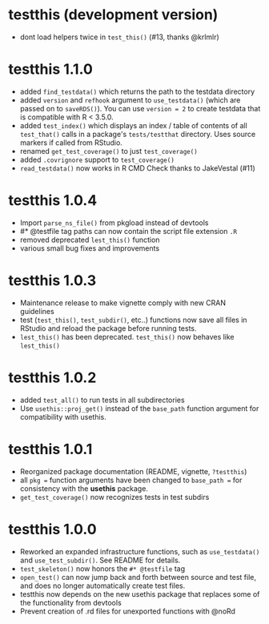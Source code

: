 # testthis (development version)

* dont load helpers twice in `test_this()` (#13, thanks @krlmlr)

# testthis 1.1.0

* added `find_testdata()` which returns the path to the testdata directory
* added `version` and `refhook` argument to `use_testdata()` (which are passed
  on to `saveRDS()`). You can use `version = 2` to create testdata that is
  compatible with R < 3.5.0.
* added `test_index()` which displays an index / table of contents of all 
  `test_that()` calls in a package's `tests/testthat` directory. Uses
  source markers if called from RStudio.
* renamed `get_test_coverage()` to just `test_coverage()`
* added `.covrignore` support to `test_coverage()`
* `read_testdata()` now works in R CMD Check thanks to JakeVestal (#11)



# testthis 1.0.4

* Import `parse_ns_file()` from pkgload instead of devtools
* #* @testfile tag paths can now contain the script file extension `.R`
* removed deprecated `lest_this()` function
* various small bug fixes and improvements



# testthis 1.0.3

* Maintenance release to make vignette comply with new CRAN guidelines
* test (`test_this()`, `test_subdir()`, etc..) functions now save all files in 
  RStudio and reload the package before running tests.
* `lest_this()` has been deprecated. `test_this()` now behaves like 
  `lest_this()`
  
  
  

# testthis 1.0.2

* added `test_all()` to run tests in all subdirectories
* Use `usethis::proj_get()` instead of the `base_path` function argument for
  compatibility with usethis.




# testthis 1.0.1

* Reorganized package documentation (README, vignette, `?testthis`)
* all `pkg =` function arguments have been changed to `base_path =` for
  consistency with the **usethis** package.
* `get_test_coverage()` now recognizes tests in test subdirs




# testthis 1.0.0

* Reworked an expanded infrastructure functions, such as `use_testdata()` and
  `use_test_subdir()`. See README for details.
* `test_skeleton()` now honors the `#* @testfile` tag
* `open_test()` can now jump back and forth between source and test file, and
  does no longer automatically create test files.
* testthis now depends on the new usethis package that replaces some of the
  functionality from devtools
* Prevent creation of .rd files for unexported functions with @noRd
